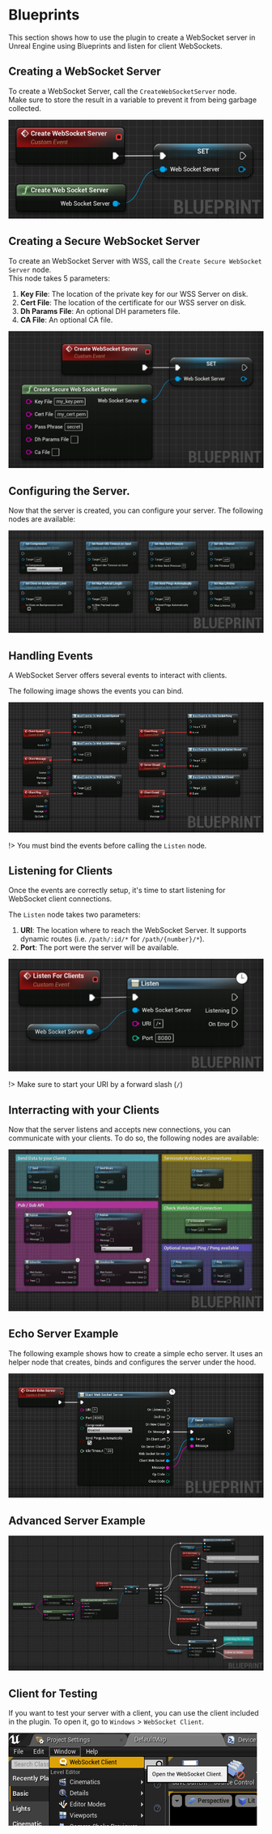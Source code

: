 # Blueprints
This section shows how to use the plugin to create a WebSocket server in Unreal Engine using Blueprints and listen for client WebSockets.

## Creating a WebSocket Server
To create a WebSocket Server, call the `CreateWebSocketServer` node.  
Make sure to store the result in a variable to prevent it from 
being garbage collected.   

<div class="centered">

![Creates a new WebSocket server](_imgs/CreateServer.png)

</div>

## Creating a Secure WebSocket Server
To create an WebSocket Server with WSS, call the `Create Secure WebSocket Server` node.  
This node takes 5 parameters:
1. **Key File**: The location of the private key for our WSS Server on disk.
2. **Cert File**: The location of the certificate for our WSS server on disk.
3. **Dh Params File**: An optional DH parameters file.
4. **CA File**: An optional CA file.  

<div class="centered">

![Creates a new WebSocket Secure server](_imgs/CreateSecureServer.png)

</div>

## Configuring the Server.
Now that the server is created, you can configure your server. The following nodes are available:

<div class="centered">

![Configure Nodes](_imgs/Settings.webp)

</div>

## Handling Events
A WebSocket Server offers several events to interact with clients. 

The following image shows the events you can bind.

<div class="centered">

![WS Events](_imgs/Events.png)

</div>

!> You must bind the events before calling the `Listen` node.

## Listening for Clients
Once the events are correctly setup, it's time to start listening for WebSocket client connections.

The `Listen` node takes two parameters:
1. **URI**: The location where to reach the WebSocket Server. It supports dynamic routes (i.e. `/path/:id/*` for `/path/{number}/*`).
2. **Port**: The port were the server will be available.

<div class="centered">

![Listen for Clients](_imgs/Listen.png)

</div>

!> Make sure to start your URI by a forward slash (`/`)

## Interracting with your Clients
Now that the server listens and accepts new connections, you can communicate with your clients.
To do so, the following nodes are available:

<div class="centered">

![Client](_imgs/ClientMessage.webp)

</div>

## Echo Server Example
The following example shows how to create a simple echo server. It uses an helper node that creates, binds and configures
the server under the hood.

<div class="centered">

![Echo Server](_imgs/EchoServer.png)

</div>

## Advanced Server Example

<div class="centered">

![Advanced example](_imgs/AdvancedServerExample.webp)

</div>

## Client for Testing
If you want to test your server with a client, you can use the client included in the plugin.
To open it, go to `Windows` > `WebSocket Client`.

<div class="centered">

![Open WS Client](_imgs/OpenClient.png)

</div>
